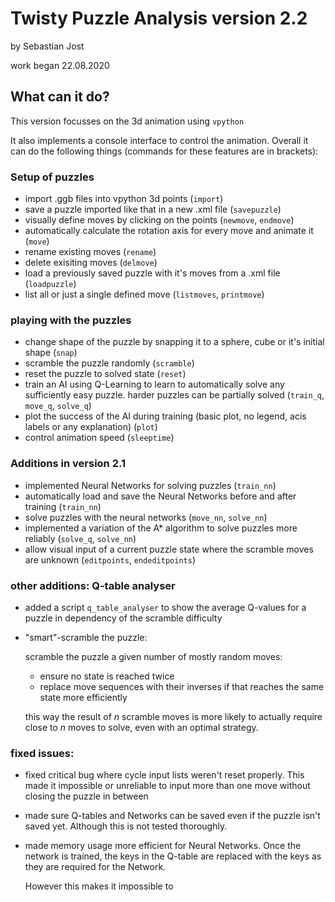 # Twisty Puzzle Analysis version 2.2
by Sebastian Jost

work began 22.08.2020

## What can it do?
This version focusses on the 3d animation using `vpython`

It also implements a console interface to control the animation. Overall it can do the following things (commands for these features are in brackets):

### Setup of puzzles
 - import .ggb files into vpython 3d points (`import`)
 - save a puzzle imported like that in a new .xml file (`savepuzzle`)
 - visually define moves by clicking on the points (`newmove`, `endmove`)
 - automatically calculate the rotation axis for every move and animate it (`move`)
 - rename existing moves (`rename`)
 - delete exisiting moves (`delmove`)
 - load a previously saved puzzle with it's moves from a .xml file (`loadpuzzle`)
 - list all or just a single defined move (`listmoves`, `printmove`)

### playing with the puzzles
- change shape of the puzzle by snapping it to a sphere, cube or it's initial shape (`snap`)
- scramble the puzzle randomly (`scramble`)
- reset the puzzle to solved state (`reset`)
- train an AI using Q-Learning to learn to automatically solve any sufficiently easy puzzle. harder puzzles can be partially solved (`train_q`, `move_q`, `solve_q`)
- plot the success of the AI during training (basic plot, no legend, acis labels or any explanation) (`plot`)
- control animation speed (`sleeptime`)

### Additions in version 2.1
- implemented Neural Networks for solving puzzles (`train_nn`)
- automatically load and save the Neural Networks before and after training (`train_nn`)
- solve puzzles with the neural networks (`move_nn`, `solve_nn`)
- implemented a variation of the A* algorithm to solve puzzles more reliably (`solve_q`, `solve_nn`)
- allow visual input of a current puzzle state where the scramble moves are unknown (`editpoints`, `endeditpoints`)

### other additions: Q-table analyser
- added a script `q_table_analyser` to show the average Q-values for a puzzle in dependency of the scramble difficulty
- "smart"-scramble the puzzle:

  scramble the puzzle a given number of mostly random moves:
    - ensure no state is reached twice
    - replace move sequences with their inverses if that reaches the same state more efficiently

  this way the result of $n$ scramble moves is more likely to actually require close to $n$ moves to solve, even with an optimal strategy.


### fixed issues:
- fixed critical bug where cycle input lists weren't reset properly. This made it impossible or unreliable to input more than one move without closing the puzzle in between

- made sure Q-tables and Networks can be saved even if the puzzle isn't saved yet. Although this is not tested thoroughly.

- made memory usage more efficient for Neural Networks. Once the network is trained, the keys in the Q-table are replaced with the keys as they are required for the Network.

  However this makes it impossible to 